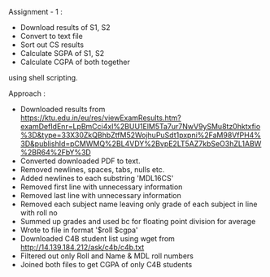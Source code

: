 Assignment - 1 :
- Download results of S1, S2
- Convert to text file
- Sort out CS results
- Calculate SGPA of S1, S2
- Calculate CGPA of both together

using shell scripting.

Approach :

- Downloaded results from https://ktu.edu.in/eu/res/viewExamResults.htm?examDefIdEnr=LpBmCci4xl%2BUU1ElM5Ta7ur7NwV9ySMu8tz0hktxfio%3D&type=33X30ZkQBhbZtfM52WojhuPuSdt1pxpni%2FaM98VfPH4%3D&publishId=pCMWMQ%2BL4VDY%2BvpE2LT5AZ7kbSeO3hZL1ABW%2BR64%2FbY%3D
- Converted downloaded PDF to text.
- Removed newlines, spaces, tabs, nulls etc.
- Added newlines to each substring 'MDL16CS'
- Removed first line with unnecessary information
- Removed last line with unnecessary information
- Removed each subject name leaving only grade of each subject in line with roll no
- Summed up grades and used bc for floating point division for average
- Wrote to file in format '$roll $cgpa'
- Downloaded C4B student list using wget from http://14.139.184.212/ask/c4b/c4b.txt
- Filtered out only Roll and Name & MDL roll numbers
- Joined both files to get CGPA of only C4B students
